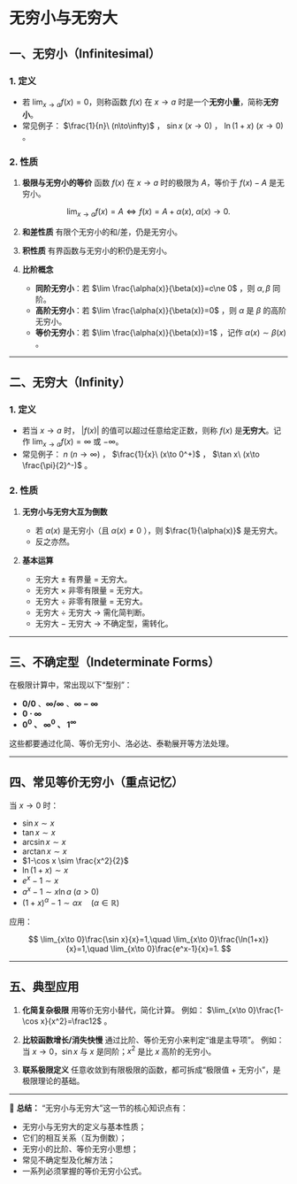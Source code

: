 # 无穷小与无穷大


## 一、无穷小（Infinitesimal）

### 1. 定义

* 若 $\lim_{x\to a} f(x) = 0$，则称函数 $f(x)$ 在 $x \to a$ 时是一个**无穷小量**，简称**无穷小**。
* 常见例子： $\frac{1}{n}\ (n\to\infty)$ ， $\sin x\ (x\to 0)$ ， $\ln(1+x)\ (x\to 0)$ 。

### 2. 性质

1. **极限与无穷小的等价**
   函数 $f(x)$ 在 $x\to a$ 时的极限为 $A$，等价于 $f(x)-A$ 是无穷小。

$$
\lim_{x\to a} f(x)=A \iff f(x)=A+\alpha(x),\ \alpha(x)\to 0.
$$

2. **和差性质**
   有限个无穷小的和/差，仍是无穷小。

3. **积性质**
   有界函数与无穷小的积仍是无穷小。

4. **比阶概念**

   * **同阶无穷小**：若 $\lim \frac{\alpha(x)}{\beta(x)}=c\ne 0$ ，则 $\alpha,\beta$ 同阶。
   * **高阶无穷小**：若 $\lim \frac{\alpha(x)}{\beta(x)}=0$ ，则 $\alpha$ 是 $\beta$ 的高阶无穷小。
   * **等价无穷小**：若 $\lim \frac{\alpha(x)}{\beta(x)}=1$ ，记作 $\alpha(x)\sim\beta(x)$ 。

---

## 二、无穷大（Infinity）

### 1. 定义

* 若当 $x\to a$ 时， $|f(x)|$ 的值可以超过任意给定正数，则称 $f(x)$ 是**无穷大**。记作 $\lim_{x\to a} f(x)=\infty$ 或 $-\infty$。
* 常见例子： $n\ (n\to\infty)$ ， $\frac{1}{x}\ (x\to 0^+)$ ， $\tan x\ (x\to \frac{\pi}{2}^-)$ 。

### 2. 性质

1. **无穷小与无穷大互为倒数**

   * 若 $\alpha(x)$ 是无穷小（且 $\alpha(x)\ne 0$ ），则 $\frac{1}{\alpha(x)}$ 是无穷大。
   * 反之亦然。

2. **基本运算**

   * 无穷大 ± 有界量 = 无穷大。
   * 无穷大 × 非零有限量 = 无穷大。
   * 无穷大 ÷ 非零有限量 = 无穷大。
   * 无穷大 ÷ 无穷大 → 需化简判断。
   * 无穷大 − 无穷大 → 不确定型，需转化。

---

## 三、不确定型（Indeterminate Forms）

在极限计算中，常出现以下“型别”：

* **$0/0$** 、**$\infty/\infty$** 、**$\infty - \infty$**
* **$0\cdot\infty$**
* **$0^0$ 、 $\infty^0$ 、 $1^\infty$**

这些都要通过化简、等价无穷小、洛必达、泰勒展开等方法处理。

---

## 四、常见等价无穷小（重点记忆）

当 $x \to 0$ 时：

* $\sin x \sim x$
* $\tan x \sim x$
* $\arcsin x \sim x$
* $\arctan x \sim x$
* $1-\cos x \sim \frac{x^2}{2}$
* $\ln(1+x) \sim x$
* $e^x-1 \sim x$
* $a^x-1 \sim x\ln a\ (a>0)$
* $(1+x)^\alpha -1 \sim \alpha x \quad (\alpha\in \mathbb{R})$

应用：

$$
\lim_{x\to 0}\frac{\sin x}{x}=1,\quad
\lim_{x\to 0}\frac{\ln(1+x)}{x}=1,\quad
\lim_{x\to 0}\frac{e^x-1}{x}=1.
$$

---

## 五、典型应用

1. **化简复杂极限**
   用等价无穷小替代，简化计算。
   例如： $\lim_{x\to 0}\frac{1-\cos x}{x^2}=\frac12$ 。

2. **比较函数增长/消失快慢**
   通过比阶、等价无穷小来判定“谁是主导项”。
   例如：当 $x\to 0$，$\sin x$ 与 $x$ 是同阶；$x^2$ 是比 $x$ 高阶的无穷小。

3. **联系极限定义**
   任意收敛到有限极限的函数，都可拆成“极限值 + 无穷小”，是极限理论的基础。

---

📌 **总结：**
“无穷小与无穷大”这一节的核心知识点有：

* 无穷小与无穷大的定义与基本性质；
* 它们的相互关系（互为倒数）；
* 无穷小的比阶、等价无穷小思想；
* 常见不确定型及化解方法；
* 一系列必须掌握的等价无穷小公式。



